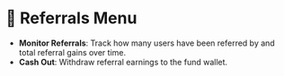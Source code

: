 # 🤑 Referrals Menu

* **Monitor Referrals**: Track how many users have been referred by and total referral gains over time.
* **Cash Out**: Withdraw referral earnings to the fund wallet.
